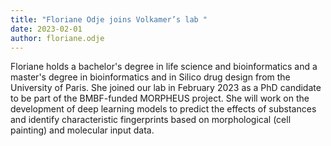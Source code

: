```yaml
---
title: "Floriane Odje joins Volkamer’s lab "
date: 2023-02-01
author: floriane.odje
---
```

Floriane holds a bachelor's degree in life science and bioinformatics and a master's degree in bioinformatics and in Silico drug design from the University of Paris. 
She joined our lab in February 2023 as a PhD candidate to be part of the BMBF-funded MORPHEUS project.
She will work on the development of deep learning models to predict the effects of substances and identify characteristic fingerprints based on morphological (cell painting) and molecular input data. 
 

